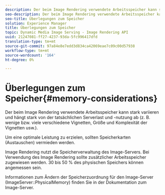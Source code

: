 ```yaml
---
description: Der beim Image Rendering verwendete Arbeitsspeicher kann stark variieren und hängt stark von der tatsächlichen Serverlast und -nutzung ab (z. B. wenige bzw. viele verschiedene Vignetten, Größe und Komplexität der Vignetten usw.).
seo-description: Der beim Image Rendering verwendete Arbeitsspeicher kann stark variieren und hängt stark von der tatsächlichen Serverlast und -nutzung ab (z. B. wenige bzw. viele verschiedene Vignetten, Größe und Komplexität der Vignetten usw.).
seo-title: Überlegungen zum Speicher
solution: Experience Manager
title: Überlegungen zum Speicher
topic: Dynamic Media Image Serving - Image Rendering API
uuid: 21247081-ff27-4237-93da-5fc996417dfd
translation-type: tm+mt
source-git-commit: 97a84e8e7edd3d834ca42069eae7c09c00d57938
workflow-type: tm+mt
source-wordcount: '164'
ht-degree: 0%

---
```



# Überlegungen zum Speicher{#memory-considerations}

Der beim Image Rendering verwendete Arbeitsspeicher kann stark variieren und hängt stark von der tatsächlichen Serverlast und -nutzung ab (z. B. wenige bzw. viele verschiedene Vignetten, Größe und Komplexität der Vignetten usw.).

Um eine optimale Leistung zu erzielen, sollten Speicherkarten (Austauschen) vermieden werden.

Image Rendering nutzt die Speicherverwaltung des Image-Servers. Bei Verwendung des Image Rendering sollte zusätzlicher Arbeitsspeicher zugewiesen werden. 30 bis 50 % des physischen Speichers können angemessen sein.

Informationen zum Ändern der Speicherzuordnung für den Image-Server (ImageServer::PhysicalMemory) finden Sie in der Dokumentation zum Image-Server.

